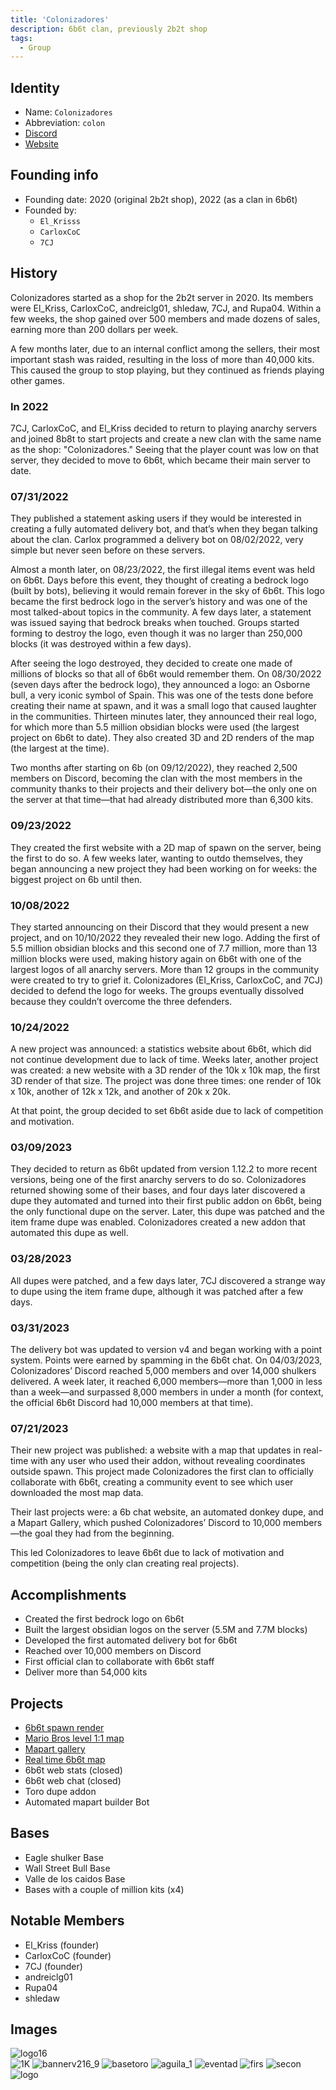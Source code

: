```yaml
---
title: 'Colonizadores'
description: 6b6t clan, previously 2b2t shop
tags:
  - Group
---
```



## Identity
* Name: `Colonizadores`
* Abbreviation: `colon`
* [Discord](https://discord.colonizador.es/) 
* [Website](https://colonizador.es/)

## Founding info
* Founding date: 2020 (original 2b2t shop), 2022 (as a clan in 6b6t)
* Founded by: 
  * `El_Krisss`
  * `CarloxCoC`
  * `7CJ`

## History
Colonizadores started as a shop for the 2b2t server in 2020. Its members were El_Kriss, CarloxCoC, andreiclg01, shledaw, 7CJ, and Rupa04. Within a few weeks, the shop gained over 500 members and made dozens of sales, earning more than 200 dollars per week.

A few months later, due to an internal conflict among the sellers, their most important stash was raided, resulting in the loss of more than 40,000 kits. This caused the group to stop playing, but they continued as friends playing other games.

### In 2022
7CJ, CarloxCoC, and El_Kriss decided to return to playing anarchy servers and joined 8b8t to start projects and create a new clan with the same name as the shop: "Colonizadores." Seeing that the player count was low on that server, they decided to move to 6b6t, which became their main server to date.

### 07/31/2022
They published a statement asking users if they would be interested in creating a fully automated delivery bot, and that’s when they began talking about the clan. Carlox programmed a delivery bot on 08/02/2022, very simple but never seen before on these servers.

Almost a month later, on 08/23/2022, the first illegal items event was held on 6b6t. Days before this event, they thought of creating a bedrock logo (built by bots), believing it would remain forever in the sky of 6b6t. This logo became the first bedrock logo in the server’s history and was one of the most talked-about topics in the community. A few days later, a statement was issued saying that bedrock breaks when touched. Groups started forming to destroy the logo, even though it was no larger than 250,000 blocks (it was destroyed within a few days).

After seeing the logo destroyed, they decided to create one made of millions of blocks so that all of 6b6t would remember them. On 08/30/2022 (seven days after the bedrock logo), they announced a logo: an Osborne bull, a very iconic symbol of Spain. This was one of the tests done before creating their name at spawn, and it was a small logo that caused laughter in the communities. Thirteen minutes later, they announced their real logo, for which more than 5.5 million obsidian blocks were used (the largest project on 6b6t to date). They also created 3D and 2D renders of the map (the largest at the time).

Two months after starting on 6b (on 09/12/2022), they reached 2,500 members on Discord, becoming the clan with the most members in the community thanks to their projects and their delivery bot—the only one on the server at that time—that had already distributed more than 6,300 kits.

### 09/23/2022
They created the first website with a 2D map of spawn on the server, being the first to do so. A few weeks later, wanting to outdo themselves, they began announcing a new project they had been working on for weeks: the biggest project on 6b until then.

### 10/08/2022
They started announcing on their Discord that they would present a new project, and on 10/10/2022 they revealed their new logo. Adding the first of 5.5 million obsidian blocks and this second one of 7.7 million, more than 13 million blocks were used, making history again on 6b6t with one of the largest logos of all anarchy servers. More than 12 groups in the community were created to try to grief it. Colonizadores (El_Kriss, CarloxCoC, and 7CJ) decided to defend the logo for weeks. The groups eventually dissolved because they couldn’t overcome the three defenders.

### 10/24/2022
A new project was announced: a statistics website about 6b6t, which did not continue development due to lack of time. Weeks later, another project was created: a new website with a 3D render of the 10k x 10k map, the first 3D render of that size. The project was done three times: one render of 10k x 10k, another of 12k x 12k, and another of 20k x 20k.

At that point, the group decided to set 6b6t aside due to lack of competition and motivation.

### 03/09/2023
They decided to return as 6b6t updated from version 1.12.2 to more recent versions, being one of the first anarchy servers to do so. Colonizadores returned showing some of their bases, and four days later discovered a dupe they automated and turned into their first public addon on 6b6t, being the only functional dupe on the server. Later, this dupe was patched and the item frame dupe was enabled. Colonizadores created a new addon that automated this dupe as well.

### 03/28/2023
All dupes were patched, and a few days later, 7CJ discovered a strange way to dupe using the item frame dupe, although it was patched after a few days.

### 03/31/2023
The delivery bot was updated to version v4 and began working with a point system. Points were earned by spamming in the 6b6t chat. On 04/03/2023, Colonizadores’ Discord reached 5,000 members and over 14,000 shulkers delivered. A week later, it reached 6,000 members—more than 1,000 in less than a week—and surpassed 8,000 members in under a month (for context, the official 6b6t Discord had 10,000 members at that time).

### 07/21/2023
Their new project was published: a website with a map that updates in real-time with any user who used their addon, without revealing coordinates outside spawn. This project made Colonizadores the first clan to officially collaborate with 6b6t, creating a community event to see which user downloaded the most map data.

Their last projects were: a 6b chat website, an automated donkey dupe, and a Mapart Gallery, which pushed Colonizadores’ Discord to 10,000 members—the goal they had from the beginning.

This led Colonizadores to leave 6b6t due to lack of motivation and competition (being the only clan creating real projects).

## Accomplishments
- Created the first bedrock logo on 6b6t
- Built the largest obsidian logos on the server (5.5M and 7.7M blocks)
- Developed the first automated delivery bot for 6b6t
- Reached over 10,000 members on Discord
- First official clan to collaborate with 6b6t staff
- Deliver more than 54,000 kits

## Projects
- [6b6t spawn render](https://6b6t.vercel.app/)
- [Mario Bros level 1:1 map](https://www.youtube.com/watch?v=sxPUp7Ye3tI)
- [Mapart gallery](https://maparts.carlox.es/)
- [Real time 6b6t map](https://map.carlox.es/)
- 6b6t web stats (closed)
- 6b6t web chat (closed)
- Toro dupe addon
- Automated mapart builder Bot

## Bases
- Eagle shulker Base
- Wall Street Bull Base
- Valle de los caidos Base
- Bases with a couple of million kits (x4)

## Notable Members
- El_Kriss (founder)
- CarloxCoC (founder)
- 7CJ (founder)
- andreiclg01
- Rupa04
- shledaw

## Images
![logo16](../../static/img/groups/colonizadores/logo16.png)  
![1K](../../static/img/groups/colonizadores/1k.png)
![bannerv216_9](../../static/img/groups/colonizadores/bannerv216_9.png)
![basetoro](../../static/img/groups/colonizadores/basetoro.png)
![aguila_1](../../static/img/groups/colonizadores/aguila_1.png)
![eventad](../../static/img/groups/colonizadores/eventad.png)
![firs](../../static/img/groups/colonizadores/first.png)
![secon](../../static/img/groups/colonizadores/secon.png)
![logo](../../static/img/groups/colonizadores/logo.png)

